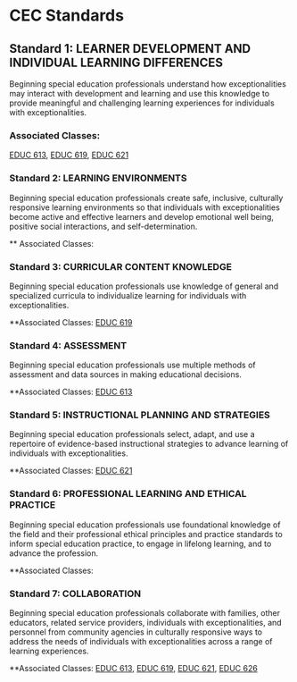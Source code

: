 # CEC Standards 

## Standard 1: LEARNER DEVELOPMENT AND INDIVIDUAL LEARNING DIFFERENCES
Beginning special education professionals understand how exceptionalities may interact with development and learning and use this knowledge to provide meaningful and challenging learning experiences for individuals with exceptionalities.

### Associated Classes: 
[EDUC 613](EDUC613.md), [EDUC 619](EDUC619.md), [EDUC 621](EDUC621.md)

### Standard 2: LEARNING ENVIRONMENTS
Beginning special education professionals create safe, inclusive, culturally responsive learning environments so that individuals with exceptionalities become active and effective learners and develop emotional well being, positive social interactions, and self-determination.

** Associated Classes: 

### Standard 3: CURRICULAR CONTENT KNOWLEDGE
Beginning special education professionals use knowledge of general and specialized curricula to individualize learning for individuals with exceptionalities.

**Associated Classes: 
[EDUC 619](EDUC619.md)

### Standard 4: ASSESSMENT
Beginning special education professionals use multiple methods of assessment and data sources in making educational decisions.

**Associated Classes:
[EDUC 613](EDUC613.md)

### Standard 5: INSTRUCTIONAL PLANNING AND STRATEGIES
Beginning special education professionals select, adapt, and use a repertoire of evidence-based instructional strategies to advance learning of individuals with exceptionalities. 

**Associated Classes:
[EDUC 621](EDUC621.md)

### Standard 6: PROFESSIONAL LEARNING AND ETHICAL PRACTICE
Beginning special education professionals use foundational knowledge of the field and their professional ethical principles and practice standards to inform special education practice, to engage in lifelong learning, and to advance the profession. 

**Associated Classes: 

### Standard 7: COLLABORATION
Beginning special education professionals collaborate with families, other educators, related service providers, individuals with exceptionalities, and personnel from community agencies in culturally responsive ways to address the needs of individuals with exceptionalities across a range of learning experiences. 

**Associated Classes:
[EDUC 613](EDUC613.md), [EDUC 619](EDUC619.md), [EDUC 621](EDUC621.md), [EDUC 626](EDUC626.md)

